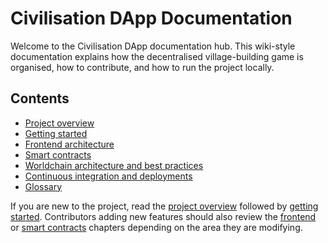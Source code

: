 # Civilisation DApp Documentation

Welcome to the Civilisation DApp documentation hub. This wiki-style documentation explains how the decentralised village-building game is organised, how to contribute, and how to run the project locally.

## Contents

- [Project overview](./overview.md)
- [Getting started](./getting-started.md)
- [Frontend architecture](./frontend.md)
- [Smart contracts](./smart-contracts.md)
- [Worldchain architecture and best practices](./worldchain-architecture.md)
- [Continuous integration and deployments](./workflows.md)
- [Glossary](./glossary.md)

If you are new to the project, read the [project overview](./overview.md) followed by [getting started](./getting-started.md). Contributors adding new features should also review the [frontend](./frontend.md) or [smart contracts](./smart-contracts.md) chapters depending on the area they are modifying.
